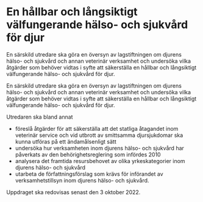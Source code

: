 # En hållbar och långsiktigt välfungerande hälso- och sjukvård för djur

En särskild utredare ska göra en översyn av lagstiftningen om djurens hälso- och sjukvård och annan veterinär verksamhet och undersöka vilka åtgärder som behöver vidtas i syfte att säkerställa en hållbar och långsiktigt välfungerande hälso- och sjukvård för djur.

En särskild utredare ska göra en översyn av lagstiftningen om djurens hälso- och sjukvård och annan veterinär verksamhet och undersöka vilka åtgärder som behöver vidtas i syfte att säkerställa en hållbar och långsiktigt välfungerande hälso- och sjukvård för djur.

Utredaren ska bland annat

* föreslå åtgärder för att säkerställa att det statliga åtagandet inom veterinär service och vid utbrott av smittsamma djursjukdomar ska kunna utföras på ett ändamålsenligt sätt
* undersöka hur verksamheten inom djurens hälso- och sjukvård har påverkats av den behörighetsreglering som infördes 2010
* analysera det framtida resursbehovet av olika yrkeskategorier inom djurens hälso- och sjukvård
* utarbeta de författningsförslag som krävs för införandet av verksamhetstillsyn inom djurens hälso- och sjukvård.

Uppdraget ska redovisas senast den 3 oktober 2022.
